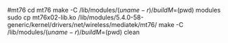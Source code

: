 #mt76
cd mt76
make -C /lib/modules/$(uname -r)/build M=$(pwd) modules
sudo cp mt76x02-lib.ko /lib/modules/5.4.0-58-generic/kernel/drivers/net/wireless/mediatek/mt76/
make -C /lib/modules/$(uname -r)/build M=$(pwd) clean

